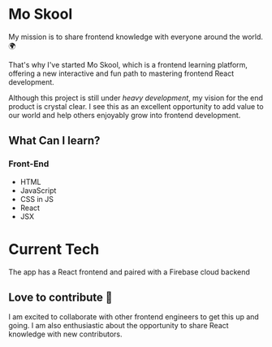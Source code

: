 # Mo Skool

My mission is to share frontend knowledge with everyone around the world. 🌍

That's why I've started Mo Skool, which is a frontend learning platform, offering a new interactive and fun path to mastering frontend React development.

Although this project is still under *heavy development*, my vision for the end product is crystal clear. I see this as an excellent opportunity to add value to our world and help others enjoyably grow into frontend development.

## What Can I learn?

### Front-End
- HTML
- JavaScript
- CSS in JS
- React
- JSX

# Current Tech
The app has a React frontend and paired with a Firebase cloud backend


## Love to contribute 🤩
I am excited to collaborate with other frontend engineers to get this up and going. I am also enthusiastic about the opportunity to share React knowledge with new contributors.
